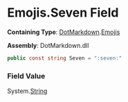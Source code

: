 # Emojis\.Seven Field

**Containing Type**: [DotMarkdown](../../README.md)\.[Emojis](../README.md)

**Assembly**: DotMarkdown\.dll

```csharp
public const string Seven = ":seven:"
```

### Field Value

System\.[String](https://docs.microsoft.com/en-us/dotnet/api/system.string)